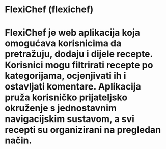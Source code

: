 # FlexiChef (flexichef)

# FlexiChef je web aplikacija koja omogućava korisnicima da pretražuju, dodaju i dijele recepte. Korisnici mogu filtrirati recepte po kategorijama, ocjenjivati ih i ostavljati komentare. Aplikacija pruža korisničko prijateljsko okruženje s jednostavnim navigacijskim sustavom, a svi recepti su organizirani na pregledan način.
